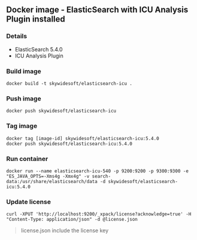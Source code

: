 Docker image - ElasticSearch with ICU Analysis Plugin installed
---------------------------------------------------------------

### Details
- ElasticSearch 5.4.0
- ICU Analysis Plugin

### Build image
    docker build -t skywidesoft/elasticsearch-icu .

### Push image
    docker push skywidesoft/elasticsearch-icu

### Tag image
    docker tag [image-id] skywidesoft/elasticsearch-icu:5.4.0
    docker push skywidesoft/elasticsearch-icu:5.4.0

### Run container
    docker run --name elasticsearch-icu-540 -p 9200:9200 -p 9300:9300 -e "ES_JAVA_OPTS=-Xms4g -Xmx4g" -v search-data:/usr/share/elasticsearch/data -d skywidesoft/elasticsearch-icu:5.4.0

### Update license
    curl -XPUT 'http://localhost:9200/_xpack/license?acknowledge=true' -H "Content-Type: application/json" -d @license.json
> license.json include the license key
